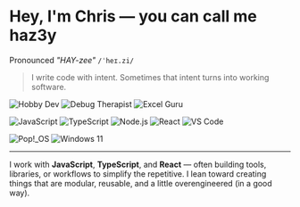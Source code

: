 # Hey, I'm Chris — you can call me **haz3y**

Pronounced _"HAY-zee"_ `/ˈheɪ.zi/`

> I write code with intent. Sometimes that intent turns into working software.

![Hobby Dev](https://img.shields.io/badge/hobbyist-dev-9cf?style=flat-square)
![Debug Therapist](https://img.shields.io/badge/role-debug%20therapist-critical?style=flat-square&logo=bugatti)
![Excel Guru](https://img.shields.io/badge/Excel-guru-217346?style=flat-square&logo=microsoft-excel&logoColor=white)

![JavaScript](https://img.shields.io/badge/code-JavaScript-yellow?style=flat-square&logo=javascript)
![TypeScript](https://img.shields.io/badge/TypeScript-3178C6?style=flat-square&logo=typescript&logoColor=white)
![Node.js](https://img.shields.io/badge/Node.js-339933?style=flat-square&logo=nodedotjs&logoColor=white)
![React](https://img.shields.io/badge/ui-React-61dafb?style=flat-square&logo=react)
![VS Code](https://img.shields.io/badge/Editor-VS%20Code-007ACC?style=flat-square&logo=visual-studio-code&logoColor=white)

![Pop!_OS](https://img.shields.io/badge/Linux-Pop!_OS-48B9C7?style=flat-square&logo=popos&logoColor=white)
![Windows 11](https://img.shields.io/badge/Windows-11-0078D6?style=flat-square&logo=windows&logoColor=white)

---

I work with **JavaScript**, **TypeScript**, and **React** — often building tools, libraries, or workflows to simplify the repetitive. I lean toward creating things that are modular, reusable, and a little overengineered (in a good way).
